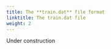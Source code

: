 ```yaml
---
title: The **train.dat** file format
linktitle: The train.dat file
weight: 2
---
```


Under construction
